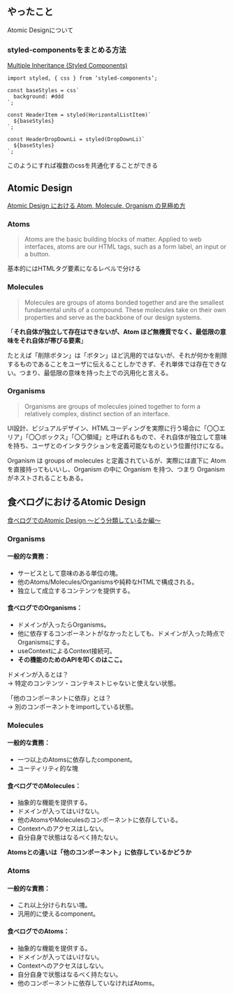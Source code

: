 ## やったこと
Atomic Designについて

### styled-componentsをまとめる方法
[Multiple Inheritance (Styled Components)](https://stackoverflow.com/questions/61601451/multiple-inheritance-styled-components)  

```tsx
import styled, { css } from ‘styled-components’;

const baseStyles = css`
  background: #ddd
`;

const HeaderItem = styled(HorizontalListItem)`
  ${baseStyles}
`;

const HeaderDropDownLi = styled(DropDownLi)`   
  ${baseStyles}
`;
```
このようにすれば複数のcssを共通化することができる


## Atomic Design
[Atomic Design における Atom, Molecule, Organism の見極め方](https://a-suenami.hatenablog.com/entry/2019/04/29/173415)  

### Atoms
> Atoms are the basic building blocks of matter. Applied to web interfaces, atoms are our HTML tags, such as a form label, an input or a button.

基本的にはHTMLタグ要素になるレベルで分ける  


### Molecules
> Molecules are groups of atoms bonded together and are the smallest fundamental units of a compound. These molecules take on their own properties and serve as the backbone of our design systems.

「**それ自体が独立して存在はできないが、Atom ほど無機質でなく、最低限の意味をそれ自体が帯びる要素**」  

たとえば「削除ボタン」は「ボタン」ほど汎用的ではないが、それが何かを削除するものであることをユーザに伝えることしかできず、それ単体では存在できない。つまり、最低限の意味を持った上での汎用化と言える。


### Organisms
> Organisms are groups of molecules joined together to form a relatively complex, distinct section of an interface.

UI設計、ビジュアルデザイン、HTMLコーディングを実際に行う場合に「〇〇エリア」「〇〇ボックス」「〇〇領域」と呼ばれるもので、それ自体が独立して意味を持ち、ユーザとのインタラクションを定義可能なものという位置付けになる。  

Organism は groups of molecules と定義されているが、実際には直下に Atom を直接持ってもいいし、Organism の中に Organism を持つ、つまり Organism がネストされることもある。  


## 食べログにおけるAtomic Design
[食べログでのAtomic Design 〜どう分類しているか編〜](https://note.com/tabelog_frontend/n/n4b8bcb44294c)  

### Organisms
#### 一般的な責務：

- サービスとして意味のある単位の塊。
- 他のAtoms/Molecules/Organismsや純粋なHTMLで構成される。
- 独立して成立するコンテンツを提供する。

#### 食べログでのOrganisms：

- ドメインが入ったらOrganisms。
- 他に依存するコンポーネントがなかったとしても、ドメインが入った時点でOrganismsにする。
- useContextによるContext接続可。
- **その機能のためのAPIを叩くのはここ。**

ドメインが入るとは？  
-> 特定のコンテンツ・コンテキストじゃないと使えない状態。

「他のコンポーネントに依存」とは？  
-> 別のコンポーネントをimportしている状態。

### Molecules
#### 一般的な責務：

- 一つ以上のAtomsに依存したcomponent。
- ユーティリティ的な塊

#### 食べログでのMolecules：

- 抽象的な機能を提供する。
- ドメインが入ってはいけない。
- 他のAtomsやMoleculesのコンポーネントに依存している。
- Contextへのアクセスはしない。
- 自分自身で状態はなるべく持たない。

**Atomsとの違いは「他のコンポーネント」に依存しているかどうか**  

### Atoms
#### 一般的な責務：

- これ以上分けられない塊。
- 汎用的に使えるcomponent。

#### 食べログでのAtoms：
- 抽象的な機能を提供する。
- ドメインが入ってはいけない。
- Contextへのアクセスはしない。
- 自分自身で状態はなるべく持たない。
- 他のコンポーネントに依存していなければAtoms。





